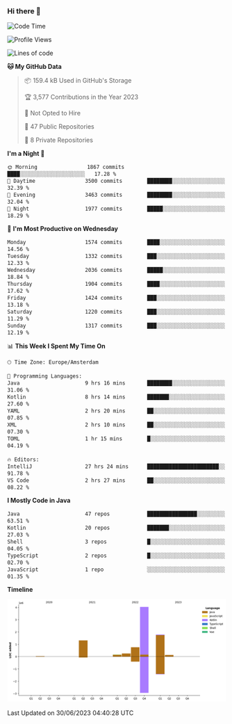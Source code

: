 ### Hi there 👋


<!--START_SECTION:waka-->
![Code Time](http://img.shields.io/badge/Code%20Time-3%2C293%20hrs%2013%20mins-blue)

![Profile Views](http://img.shields.io/badge/Profile%20Views-110-blue)

![Lines of code](https://img.shields.io/badge/From%20Hello%20World%20I%27ve%20Written-8.5%20million%20lines%20of%20code-blue)

**🐱 My GitHub Data** 

> 📦 159.4 kB Used in GitHub's Storage 
 > 
> 🏆 3,577 Contributions in the Year 2023
 > 
> 🚫 Not Opted to Hire
 > 
> 📜 47 Public Repositories 
 > 
> 🔑 8 Private Repositories 
 > 
**I'm a Night 🦉** 

```text
🌞 Morning                1867 commits        ████░░░░░░░░░░░░░░░░░░░░░   17.28 % 
🌆 Daytime                3500 commits        ████████░░░░░░░░░░░░░░░░░   32.39 % 
🌃 Evening                3463 commits        ████████░░░░░░░░░░░░░░░░░   32.04 % 
🌙 Night                  1977 commits        █████░░░░░░░░░░░░░░░░░░░░   18.29 % 
```
📅 **I'm Most Productive on Wednesday** 

```text
Monday                   1574 commits        ████░░░░░░░░░░░░░░░░░░░░░   14.56 % 
Tuesday                  1332 commits        ███░░░░░░░░░░░░░░░░░░░░░░   12.33 % 
Wednesday                2036 commits        █████░░░░░░░░░░░░░░░░░░░░   18.84 % 
Thursday                 1904 commits        ████░░░░░░░░░░░░░░░░░░░░░   17.62 % 
Friday                   1424 commits        ███░░░░░░░░░░░░░░░░░░░░░░   13.18 % 
Saturday                 1220 commits        ███░░░░░░░░░░░░░░░░░░░░░░   11.29 % 
Sunday                   1317 commits        ███░░░░░░░░░░░░░░░░░░░░░░   12.19 % 
```


📊 **This Week I Spent My Time On** 

```text
🕑︎ Time Zone: Europe/Amsterdam

💬 Programming Languages: 
Java                     9 hrs 16 mins       ████████░░░░░░░░░░░░░░░░░   31.06 % 
Kotlin                   8 hrs 14 mins       ███████░░░░░░░░░░░░░░░░░░   27.60 % 
YAML                     2 hrs 20 mins       ██░░░░░░░░░░░░░░░░░░░░░░░   07.85 % 
XML                      2 hrs 10 mins       ██░░░░░░░░░░░░░░░░░░░░░░░   07.30 % 
TOML                     1 hr 15 mins        █░░░░░░░░░░░░░░░░░░░░░░░░   04.19 % 

🔥 Editors: 
IntelliJ                 27 hrs 24 mins      ███████████████████████░░   91.78 % 
VS Code                  2 hrs 27 mins       ██░░░░░░░░░░░░░░░░░░░░░░░   08.22 % 
```

**I Mostly Code in Java** 

```text
Java                     47 repos            ████████████████░░░░░░░░░   63.51 % 
Kotlin                   20 repos            ███████░░░░░░░░░░░░░░░░░░   27.03 % 
Shell                    3 repos             █░░░░░░░░░░░░░░░░░░░░░░░░   04.05 % 
TypeScript               2 repos             █░░░░░░░░░░░░░░░░░░░░░░░░   02.70 % 
JavaScript               1 repo              ░░░░░░░░░░░░░░░░░░░░░░░░░   01.35 % 
```



**Timeline**

![Lines of Code chart](https://raw.githubusercontent.com/powercasgamer/powercasgamer/master/assets/bar_graph.png)


 Last Updated on 30/06/2023 04:40:28 UTC
<!--END_SECTION:waka-->
